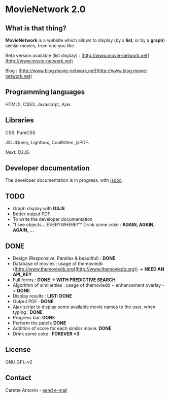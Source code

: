 MovieNetwork 2.0
=================

What is that thing?
-------------------

**MovieNetwork** is a website which allows to display (by a **list**, or by a **graph**) similar movies, from one you like.

Beta version available (list display) : [http://www.movie-network.net](http://www.movie-network.net)

Blog : [http://www.blog.movie-network.net](http://www.blog.movie-network.net)

Programming languages
---------------------

HTML5, CSS3, Javascript, Ajax.

Libraries
---------

CSS: PureCSS

JS: JQuery, Lightbox, CoolKitten, jsPDF.

_Next: D3JS._

Developer documentation
-----------------------

The developer documentation is in progress, with [jsdoc](http://usejsdoc.org/).

TODO
----

*	Graph display with **D3JS**
*	Better output PDF
*	To write the developer documentation
*	"I see objects... EVERYWHERE!"*	Drink some coke : **AGAIN, AGAIN, AGAIN, ...**

DONE
----

*	Design (Responsive, Parallax & beautiful) : **DONE**
*	Database of movies : usage of themoviedb ([http://www.themoviedb.org](http://www.themoviedb.org)) -> **NEED AN API_KEY**
*	Full forms : **DONE -> WITH PREDICTIVE SEARCH**
*	Algorithm of similarities : usage of themoviedb + enhancement overlay -> **DONE**
*	Display results : **LIST: DONE**
*	Output PDF : **DONE**
*	Ajax script to display some available movie names to the user, when typing : **DONE**
*	Progress bar: **DONE**
*	Perform the patch: **DONE**
*	Addition of score for each similar movie: **DONE**
*	Drink some coke : **FOREVER <3**

License
-------

GNU GPL-v2

Contact
-------

Carette Antonin - [send e-mail](antonin.carette@gmail.com)
